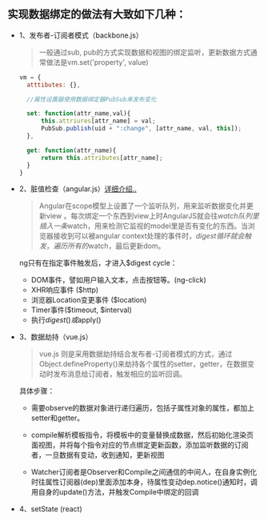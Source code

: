 ## 实现数据绑定的做法有大致如下几种：

  * 1、发布者-订阅者模式（backbone.js）

    > 一般通过sub, pub的方式实现数据和视图的绑定监听，更新数据方式通常做法是vm.set('property', value)

    ```js
    vm = {
      atttibutes: {},

      //属性设置器使用数据绑定器PubSub来发布变化   

      set: function(attr_name,val){
          this.attriures[attr_name] = val;
          PubSub.publish(uid + ":change", [attr_name, val, this]);
      },

      get: function(attr_name){
          return this.attributes[attr_name];
      }
    }
    ```

  * 2、脏值检查（angular.js）[详细介绍..](./angular)

    > Angular在scope模型上设置了一个监听队列，用来监听数据变化并更新view 。每次绑定一个东西到view上时AngularJS就会往$watch队列里插入一条$watch，用来检测它监视的model里是否有变化的东西。当浏览器接收到可以被angular context处理的事件时，$digest循环就会触发，遍历所有的$watch，最后更新dom。

    ng只有在指定事件触发后，才进入$digest cycle：

    - DOM事件，譬如用户输入文本，点击按钮等。(ng-click)
    - XHR响应事件 ($http)
    - 浏览器Location变更事件 ($location)
    - Timer事件($timeout, $interval)
    - 执行$digest()或$apply()

  * 3、数据劫持（vue.js）

    > vue.js 则是采用数据劫持结合发布者-订阅者模式的方式，通过Object.defineProperty()来劫持各个属性的setter，getter，在数据变动时发布消息给订阅者，触发相应的监听回调。

    具体步骤：

    - 需要observe的数据对象进行递归遍历，包括子属性对象的属性，都加上 setter和getter。

    - compile解析模板指令，将模板中的变量替换成数据，然后初始化渲染页面视图，并将每个指令对应的节点绑定更新函数，添加监听数据的订阅者，一旦数据有变动，收到通知，更新视图

    - Watcher订阅者是Observer和Compile之间通信的中间人，在自身实例化时往属性订阅器(dep)里面添加本身，待属性变动dep.notice()通知时，调用自身的update()方法，并触发Compile中绑定的回调

  * 4、setState (react)

